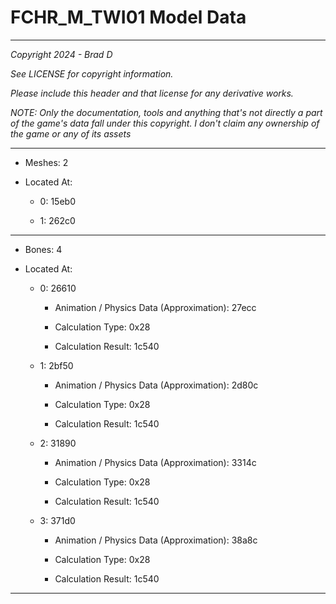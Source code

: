 # FCHR_M_TWI01 Model Data

---

*Copyright 2024 - Brad D*

*See LICENSE for copyright information.*

*Please include this header and that license for any derivative works.*

*NOTE: Only the documentation, tools and anything that's not directly a part of the game's data fall under this copyright. I don't claim any ownership of the game or any of its assets*

---

* Meshes: 2

* Located At:

  * 0: 15eb0

  * 1: 262c0

---

* Bones: 4

* Located At:

  * 0: 26610

    * Animation / Physics Data (Approximation): 27ecc

    * Calculation Type: 0x28

    * Calculation Result: 1c540

  * 1: 2bf50

    * Animation / Physics Data (Approximation): 2d80c

    * Calculation Type: 0x28

    * Calculation Result: 1c540

  * 2: 31890

    * Animation / Physics Data (Approximation): 3314c

    * Calculation Type: 0x28

    * Calculation Result: 1c540

  * 3: 371d0

    * Animation / Physics Data (Approximation): 38a8c

    * Calculation Type: 0x28

    * Calculation Result: 1c540

---


